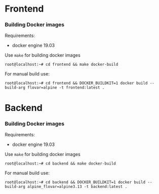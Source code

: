 
# Frontend

### Building Docker images

Requirements:
* docker engine 19.03

Use `make` for building docker images
```
root@localhost:~# cd frontend && make docker-build
```

For manual build use:
```
root@localhost:~# cd frontend && DOCKER_BUILDKIT=1 docker build --build-arg flovar=alpine -t frontend:latest .
```

# Backend

### Building Docker images

Requirements:
* docker engine 19.03

Use `make` for building docker images
```
root@localhost:~# cd backend && make docker-build
```

For manual build use:
```
root@localhost:~# cd backend && DOCKER_BUILDKIT=1 docker build --build-arg alpine_flovar=alpine3.13 -t backend:latest .
```
